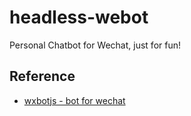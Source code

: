 
# headless-webot

Personal Chatbot for Wechat, just for fun!

## Reference

- [wxbotjs - bot for wechat](https://github.com/hufuman/wxbot)